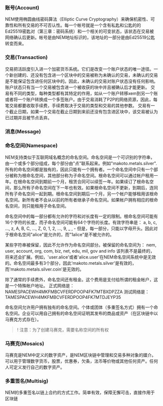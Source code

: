 ### 账号(Account)
NEM使用椭圆曲线密码算法（Elliptic Curve Cryptography）来确保机密性、可靠性和所有交易的不可否认性。每一个帐号就是一个含有私匙和公匙的的Ed25519密匙对（第三章：密码系统）和一个相关的可变状态，该状态在交易被网络确认后更新。帐号是由NEM地址标识的，该地址的一部分是由Ed25519公匙转变而来。
### 交易(Transaction)
交易把活跃度引入进一个加密货币系统。它们是改变一个账户状态的唯一途径。一个新创建的、还没有包含进一个区块中的交易被称为未确认的交易，未确认的交易是不能保证包含进任何区块中的。因此，未确认的交易对账户状态没有任何影响。账户状态只有当一个交易被包含进一个被收获的块中并且被确认后才能更新。
交易有不同的类型，每种类型都有其特定的作用，如从一个账户转移xem到另一个账或者将一个账户转换成一个多签账户。由于交易消耗了P2P的网络资源，因此，每笔交易都要收取手续费，手续费取决于交易的类型和交易的其他参数。
交易有一个截止日期，如果一个交易在截止日期到来前还没有包含进区块中，该交易被认为已过期并且被节点丢弃。
### 消息(Message)
### 命名空间(Namespace)
NEM支持类似于互联网域名概念的命名空间。命名空间是一个可识别的字符串，由一个或多个部分组成，每个部分由"点"联系起来。例如"makoto.metals.silver".所有的命名空间都是独有的，因此只能有一个拥有者。一个命名空间中只有一个部分被称为根命名空间，其他部分称为子命名空间。根命名空间可以通过帐户租用一年。在根命名空间到期前一个月，租赁合同可以续签一年。如果续订了根命名空间，那么所有子命名空间在下一年也有效。如果根命名空间不更新，到期后，连同所有子命名空间一起到期。根命名空间到期后一个月，另一个帐户能够租用该根命名空间。新所有者不会从以前的所有者继承子命名空间。如果帐户拥有相应的根命名空间，则只能租用子命名空间。

命名空间中的每一部分都有允许的字符和对长度有一定的限制。根命名空间可能有16个字符的长度，而子命名空间可能有64个字符的长度。有效字符串是：
  a, b, c, ..., z, A, B, C, ..., Z, 0, 1, 2, ..., 9, _ , -
但是，每一部分，只能以字母开头。因此对于根命名空间"alice"是允许的，而"1alice"是不被允许的。

某些字符串被保留，因此不允许作为命名空间部分。被保留的命名空间为：
  nem, user, account, org, com, biz, net, edu, mil, gov and info
该列表不是最终的，将来还会扩展。例如，'user.alice'或者'alice.user'在NEM命名空间系统中是无效的。命名空间最多有3个部分，因此'makoto.metals.silver'是有效的，而'makoto.metals.silver.coin'是无效的。

除了通常的手续费外，命名空间还有租金。这个费用是支付给所谓的租金帐户，这是一个特殊帐户地址。
  正式网络是：NAMESPACEWH4MKFMBCVFERDPOOP4FK7MTBXDPZZA
  测试网络是：TAMESPACEWH4MKFMBCVFERDPOOP4FK7MTDJEYP35
  
命名空间允许用户拥有独有的命名空间。个体或团体（多重签名方式）拥有一个命名空间。企业可以用自己拥有的命名空间证明其发布的商品或资产（在区块链中以马赛克方式存在）。

>! 注意：为了创建马赛克，需要名称空间的所有权

### 马赛克(Mosaics)
马赛克是NEM中定义的数字资产，是NEM区块链中管理和交易多种对象的媒介。可以用于管理数字货币，股票，优惠券，欠条，法币等价物或其他任何资产。任何人可定义发行自己的数字资产。
### 多重签名(Multisig)
NEM的多重签名以链上合约的方式工作。简单有效，保障无懈可击，直接作用于区块链
